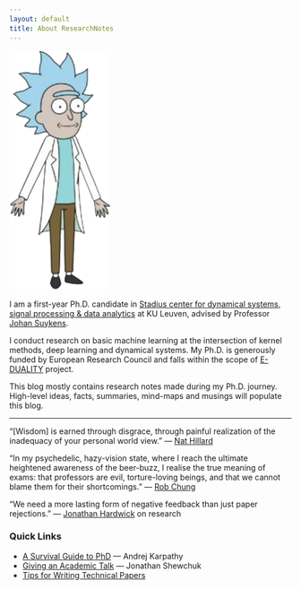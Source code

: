 ```yaml
---
layout: default
title: About ResearchNotes
---
```


![!](\photos\TinyRickRIP.png)

I am a first-year Ph.D. candidate in [Stadius center for dynamical systems, signal processing & data analytics](https://www.esat.kuleuven.be/stadius/) at KU Leuven, advised by Professor [Johan Suykens](https://www.esat.kuleuven.be/stadius/person.php?id=16). 

I conduct research on basic machine learning at the intersection of kernel methods, deep learning and dynamical systems. My Ph.D. is generously funded by European Research Council and falls within the scope of [E-DUALITY](https://www.esat.kuleuven.be/stadius/E/) project.

This blog mostly contains research notes made during my Ph.D. journey. High-level ideas, facts, summaries, mind-maps and musings will populate this blog.

---
“[Wisdom] is earned through disgrace, through painful realization of the inadequacy of your personal world view.” — [Nat Hillard](https://stanforddailyarchive.com/cgi-bin/stanford?a=d&d=stanford20080118-01.2.19#)

“In my psychedelic, hazy-vision state, where I reach the ultimate heightened awareness of the beer-buzz, I realise the true meaning of exams: that professors are evil, torture-loving beings, and that we cannot blame them for their shortcomings.” — [Rob Chung](https://web.archive.org/web/20050311153207/http://the-underground.ca/original_website/issues/22/12/life3.html)

“We need a more lasting form of negative feedback than just paper rejections.” — [Jonathan Hardwick](https://blogs.msdn.microsoft.com/jonathanh/) on research

### Quick Links
* [A Survival Guide to PhD](http://karpathy.github.io/2016/09/07/phd/) — Andrej Karpathy 
* [Giving an Academic Talk](https://people.eecs.berkeley.edu/~jrs/speaking.html) — Jonathan Shewchuk
* [Tips for Writing Technical Papers](https://cs.stanford.edu/people/widom/paper-writing.html)
